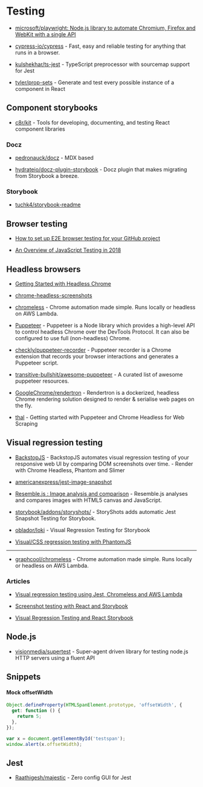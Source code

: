 # Testing

- [microsoft/playwright: Node.js library to automate Chromium, Firefox and WebKit with a single API](https://github.com/microsoft/playwright)

- [cypress-io/cypress](https://github.com/cypress-io/cypress) - Fast, easy and reliable testing for anything that runs in a browser.

- [kulshekhar/ts-jest](https://github.com/kulshekhar/ts-jest) - TypeScript preprocessor with sourcemap support for Jest

- [tvler/prop-sets](https://github.com/tvler/prop-sets) - Generate and test every possible instance of a component in React

## Component storybooks

- [c8r/kit](https://github.com/c8r/kit) - Tools for developing, documenting, and testing React component libraries

### Docz

- [pedronauck/docz](https://github.com/pedronauck/docz) - MDX based

- [hydrateio/docz-plugin-storybook](https://github.com/hydrateio/docz-plugin-storybook) - Docz plugin that makes migrating from Storybook a breeze.

### Storybook

- [tuchk4/storybook-readme](https://github.com/tuchk4/storybook-readme)

## Browser testing

- [How to set up E2E browser testing for your GitHub project](https://hackernoon.com/how-to-set-up-e2e-browser-testing-for-your-github-project-89c24e15a84#.k0ww3req1)

- [An Overview of JavaScript Testing in 2018](https://medium.com/welldone-software/an-overview-of-javascript-testing-in-2018-f68950900bc3)

## Headless browsers

- [Getting Started with Headless Chrome](https://developers.google.com/web/updates/2017/04/headless-chrome)

- [chrome-headless-screenshots](https://github.com/schnerd/chrome-headless-screenshots)

- [chromeless](https://github.com/graphcool/chromeless) - Chrome automation made simple. Runs locally or headless on AWS Lambda.

- [Puppeteer](https://github.com/GoogleChrome/puppeteer) - Puppeteer is a Node library which provides a high-level API to control headless Chrome over the DevTools Protocol. It can also be configured to use full (non-headless) Chrome.

- [checkly/puppeteer-recorder](https://github.com/checkly/puppeteer-recorder) - Puppeteer recorder is a Chrome extension that records your browser interactions and generates a Puppeteer script.

- [transitive-bullshit/awesome-puppeteer](https://github.com/transitive-bullshit/awesome-puppeteer) - A curated list of awesome puppeteer resources.

- [GoogleChrome/rendertron](https://github.com/GoogleChrome/rendertron) - Rendertron is a dockerized, headless Chrome rendering solution designed to render & serialise web pages on the fly.

- [thal](https://github.com/emadehsan/thal) - Getting started with Puppeteer and Chrome Headless for Web Scraping

## Visual regression testing

- [BackstopJS](https://github.com/garris/BackstopJS) - BackstopJS automates visual regression testing of your responsive web UI by comparing DOM screenshots over time. - Render with Chrome Headless, Phantom and Slimer

- [americanexpress/jest-image-snapshot](https://github.com/americanexpress/jest-image-snapshot)

- [Resemble.js : Image analysis and comparison](https://huddle.github.io/Resemble.js/) - Resemble.js analyses and compares images with HTML5 canvas and JavaScript.

- [storybook/addons/storyshots/](https://github.com/storybooks/storybook/tree/master/addons/storyshots) - StoryShots adds automatic Jest Snapshot Testing for Storybook.

- [oblador/loki](https://github.com/oblador/loki) - Visual Regression Testing for Storybook

- [Visual/CSS regression testing with PhantomJS](https://github.com/Huddle/PhantomCSS)

---

- [graphcool/chromeless](https://github.com/graphcool/chromeless) - Chrome automation made simple. Runs locally or headless on AWS Lambda.

### Articles

- [Visual regression testing using Jest, Chromeless and AWS Lambda](https://novemberfive.co/blog/visual-regression-testing-jest-chromeless-lambda/)

- [Screenshot testing with React and Storybook](https://medium.com/bleeding-edge/screenshot-testing-with-react-and-storybook-19ab7e49ec92)

- [Visual Regression Testing and React Storybook](https://www.robinwieruch.de/visual-regression-testing-react-storybook/)

## Node.js

- [visionmedia/supertest](https://github.com/visionmedia/supertest) - Super-agent driven library for testing node.js HTTP servers using a fluent API

## Snippets

#### Mock offsetWidth

```js
Object.defineProperty(HTMLSpanElement.prototype, 'offsetWidth', {
  get: function () {
    return 5;
  },
});

var x = document.getElementById('testspan');
window.alert(x.offsetWidth);
```

## Jest

- [Raathigesh/majestic](https://github.com/Raathigesh/majestic) - Zero config GUI for Jest
